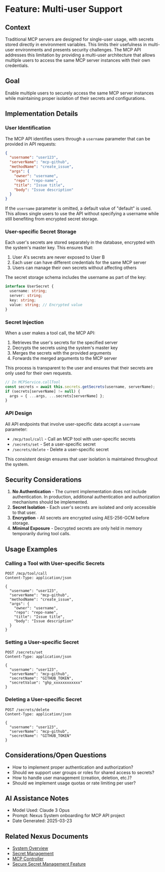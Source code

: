 # Feature: Multi-user Support

## Context
Traditional MCP servers are designed for single-user usage, with secrets stored directly in environment variables. This limits their usefulness in multi-user environments and presents security challenges. The MCP API addresses this limitation by providing a multi-user architecture that allows multiple users to access the same MCP server instances with their own credentials.

## Goal
Enable multiple users to securely access the same MCP server instances while maintaining proper isolation of their secrets and configurations.

## Implementation Details

### User Identification

The MCP API identifies users through a `username` parameter that can be provided in API requests:

```json
{
  "username": "user123",
  "serverName": "mcp-github",
  "methodName": "create_issue",
  "args": {
    "owner": "username",
    "repo": "repo-name",
    "title": "Issue title",
    "body": "Issue description"
  }
}
```

If the `username` parameter is omitted, a default value of "default" is used. This allows single users to use the API without specifying a username while still benefiting from encrypted secret storage.

### User-specific Secret Storage

Each user's secrets are stored separately in the database, encrypted with the system's master key. This ensures that:

1. User A's secrets are never exposed to User B
2. Each user can have different credentials for the same MCP server
3. Users can manage their own secrets without affecting others

The secret storage schema includes the username as part of the key:

```typescript
interface UserSecret {
  username: string;
  server: string;
  key: string;
  value: string; // Encrypted value
}
```

### Secret Injection

When a user makes a tool call, the MCP API:

1. Retrieves the user's secrets for the specified server
2. Decrypts the secrets using the system's master key
3. Merges the secrets with the provided arguments
4. Forwards the merged arguments to the MCP server

This process is transparent to the user and ensures that their secrets are only used for their own requests.

```typescript
// In MCPService.callTool
const secrets = await this.secrets.getSecrets(username, serverName);
if (secrets[serverName] != null) {
  args = { ...args, ...secrets[serverName] };
}
```

### API Design

All API endpoints that involve user-specific data accept a `username` parameter:

- `/mcp/tool/call` - Call an MCP tool with user-specific secrets
- `/secrets/set` - Set a user-specific secret
- `/secrets/delete` - Delete a user-specific secret

This consistent design ensures that user isolation is maintained throughout the system.

## Security Considerations

1. **No Authentication** - The current implementation does not include authentication. In production, additional authentication and authorization mechanisms should be implemented.
2. **Secret Isolation** - Each user's secrets are isolated and only accessible to that user.
3. **Encryption** - All secrets are encrypted using AES-256-GCM before storage.
4. **Minimal Exposure** - Decrypted secrets are only held in memory temporarily during tool calls.

## Usage Examples

### Calling a Tool with User-specific Secrets

```http
POST /mcp/tool/call
Content-Type: application/json

{
  "username": "user123",
  "serverName": "mcp-github",
  "methodName": "create_issue",
  "args": {
    "owner": "username",
    "repo": "repo-name",
    "title": "Issue title",
    "body": "Issue description"
  }
}
```

### Setting a User-specific Secret

```http
POST /secrets/set
Content-Type: application/json

{
  "username": "user123",
  "serverName": "mcp-github",
  "secretName": "GITHUB_TOKEN",
  "secretValue": "ghp_xxxxxxxxxxxx"
}
```

### Deleting a User-specific Secret

```http
POST /secrets/delete
Content-Type: application/json

{
  "username": "user123",
  "serverName": "mcp-github",
  "secretName": "GITHUB_TOKEN"
}
```

## Considerations/Open Questions

- How to implement proper authentication and authorization?
- Should we support user groups or roles for shared access to secrets?
- How to handle user management (creation, deletion, etc.)?
- Should we implement usage quotas or rate limiting per user?

## AI Assistance Notes
- Model Used: Claude 3 Opus
- Prompt: Nexus System onboarding for MCP API project
- Date Generated: 2025-03-23

## Related Nexus Documents
- [System Overview](../architecture/system_overview.md)
- [Secret Management](../architecture/secret_management.md)
- [MCP Controller](../architecture/mcp_controller.md)
- [Secure Secret Management Feature](./secure_secret_management.md)
